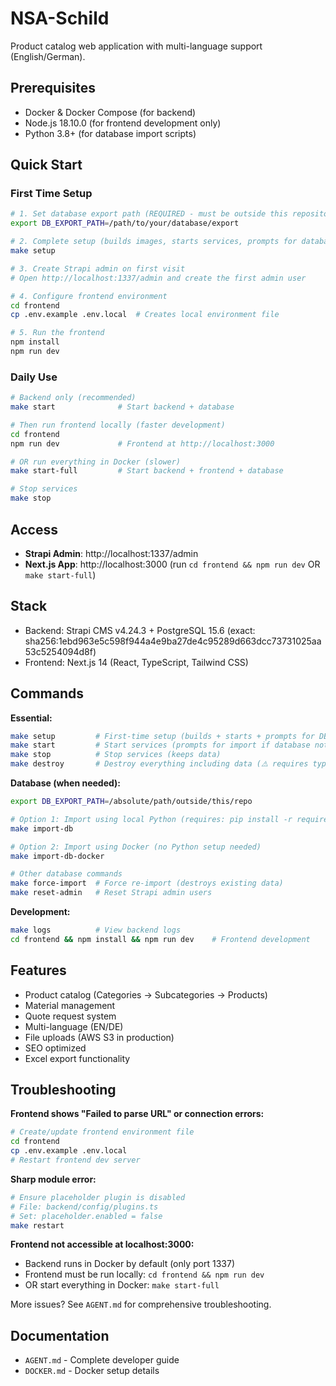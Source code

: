 # NSA-Schild

Product catalog web application with multi-language support (English/German).

## Prerequisites

- Docker & Docker Compose (for backend)
- Node.js 18.10.0 (for frontend development only)
- Python 3.8+ (for database import scripts)

## Quick Start

### First Time Setup

```bash
# 1. Set database export path (REQUIRED - must be outside this repository)
export DB_EXPORT_PATH=/path/to/your/database/export

# 2. Complete setup (builds images, starts services, prompts for database import)
make setup

# 3. Create Strapi admin on first visit
# Open http://localhost:1337/admin and create the first admin user

# 4. Configure frontend environment
cd frontend
cp .env.example .env.local  # Creates local environment file

# 5. Run the frontend
npm install
npm run dev
```

### Daily Use

```bash
# Backend only (recommended)
make start              # Start backend + database

# Then run frontend locally (faster development)
cd frontend
npm run dev             # Frontend at http://localhost:3000

# OR run everything in Docker (slower)
make start-full         # Start backend + frontend + database

# Stop services
make stop
```

## Access

- **Strapi Admin**: http://localhost:1337/admin
- **Next.js App**: http://localhost:3000 (run `cd frontend && npm run dev` OR `make start-full`)

## Stack

- Backend: Strapi CMS v4.24.3 + PostgreSQL 15.6 (exact: sha256:1ebd963e5c598f944a4e9ba27de4c95289d663dcc73731025aa53c5254094d8f)
- Frontend: Next.js 14 (React, TypeScript, Tailwind CSS)

## Commands

**Essential:**
```bash
make setup         # First-time setup (builds + starts + prompts for DB import)
make start         # Start services (prompts for import if database not imported)
make stop          # Stop services (keeps data)
make destroy       # Destroy everything including data (⚠️ requires typing "DESTROY")
```

**Database (when needed):**
```bash
export DB_EXPORT_PATH=/absolute/path/outside/this/repo

# Option 1: Import using local Python (requires: pip install -r requirements.txt)
make import-db

# Option 2: Import using Docker (no Python setup needed)
make import-db-docker

# Other database commands
make force-import  # Force re-import (destroys existing data)
make reset-admin   # Reset Strapi admin users
```

**Development:**
```bash
make logs          # View backend logs
cd frontend && npm install && npm run dev    # Frontend development
```

## Features

- Product catalog (Categories → Subcategories → Products)
- Material management
- Quote request system
- Multi-language (EN/DE)
- File uploads (AWS S3 in production)
- SEO optimized
- Excel export functionality

## Troubleshooting

**Frontend shows "Failed to parse URL" or connection errors:**
```bash
# Create/update frontend environment file
cd frontend
cp .env.example .env.local
# Restart frontend dev server
```

**Sharp module error:**
```bash
# Ensure placeholder plugin is disabled
# File: backend/config/plugins.ts
# Set: placeholder.enabled = false
make restart
```

**Frontend not accessible at localhost:3000:**
- Backend runs in Docker by default (only port 1337)
- Frontend must be run locally: `cd frontend && npm run dev`
- OR start everything in Docker: `make start-full`

More issues? See `AGENT.md` for comprehensive troubleshooting.

## Documentation

- `AGENT.md` - Complete developer guide
- `DOCKER.md` - Docker setup details
